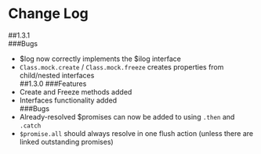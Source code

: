 Change Log
==========

##1.3.1  
###Bugs  
- $log now correctly implements the $ilog interface  
- `Class.mock.create` / `Class.mock.freeze` creates properties from child/nested interfaces  
##1.3.0
###Features
- Create and Freeze methods added
- Interfaces functionality added  
###Bugs
- Already-resolved $promises can now be added to using `.then` and `.catch`
- `$promise.all` should always resolve in one flush action (unless there are linked outstanding promises)
